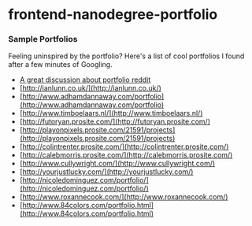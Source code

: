 frontend-nanodegree-portfolio
=============================

### Sample Portfolios
Feeling uninspired by the portfolio? Here's a list of cool portfolios I found after a few minutes of Googling.

* [A great discussion about portfolio reddit](http://www.reddit.com/r/webdev/comments/280qkr/would_anybody_like_to_post_their_portfolio_site/)
* [http://ianlunn.co.uk/](http://ianlunn.co.uk/)
* [http://www.adhamdannaway.com/portfolio](http://www.adhamdannaway.com/portfolio)
* [http://www.timboelaars.nl/](http://www.timboelaars.nl/)
* [http://futoryan.prosite.com/](http://futoryan.prosite.com/)
* [http://playonpixels.prosite.com/21591/projects](http://playonpixels.prosite.com/21591/projects)
* [http://colintrenter.prosite.com/](http://colintrenter.prosite.com/)
* [http://calebmorris.prosite.com/](http://calebmorris.prosite.com/)
* [http://www.cullywright.com/](http://www.cullywright.com/)
* [http://yourjustlucky.com/](http://yourjustlucky.com/)
* [http://nicoledominguez.com/portfolio/](http://nicoledominguez.com/portfolio/)
* [http://www.roxannecook.com/](http://www.roxannecook.com/)
* [http://www.84colors.com/portfolio.html](http://www.84colors.com/portfolio.html)